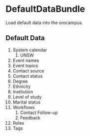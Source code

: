 DefaultDataBundle
====================

Load default data into the orocampus.

## Default Data

1. System calendar 
    1. UNSW
1. Event names
1. Event topics
1. Contact source
1. Contact status
1. Degree
1. Ethnicity
1. Institution
1. Level of study
1. Marital status
1. Workflows
    1. Contact Follow-up
    1. Feedback
1. Roles
1. Tags
